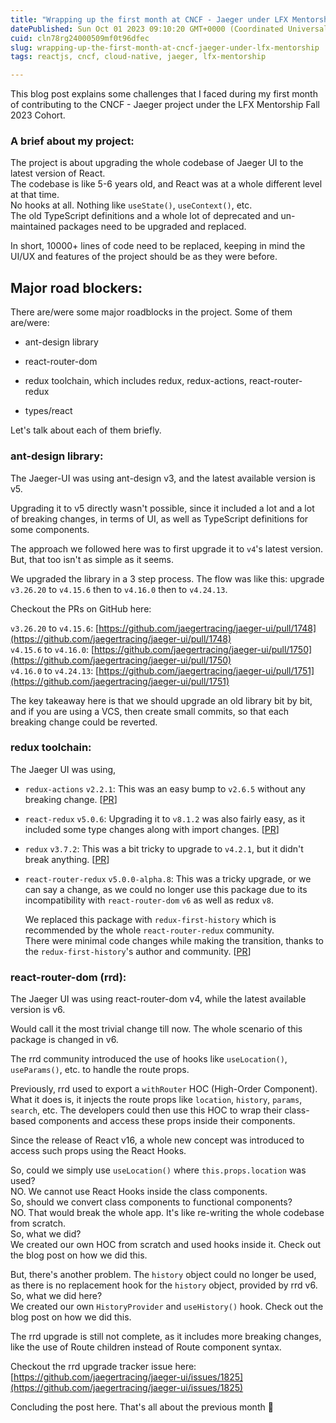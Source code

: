 ```yaml
---
title: "Wrapping up the first month at CNCF - Jaeger under LFX Mentorship"
datePublished: Sun Oct 01 2023 09:10:20 GMT+0000 (Coordinated Universal Time)
cuid: cln78rg24000509mf0t96dfec
slug: wrapping-up-the-first-month-at-cncf-jaeger-under-lfx-mentorship
tags: reactjs, cncf, cloud-native, jaeger, lfx-mentorship

---
```


This blog post explains some challenges that I faced during my first month of contributing to the CNCF - Jaeger project under the LFX Mentorship Fall 2023 Cohort.

### A brief about my project:

The project is about upgrading the whole codebase of Jaeger UI to the latest version of React.  
The codebase is like 5-6 years old, and React was at a whole different level at that time.  
No hooks at all. Nothing like `useState()`, `useContext()`, etc.  
The old TypeScript definitions and a whole lot of deprecated and un-maintained packages need to be upgraded and replaced.

In short, 10000+ lines of code need to be replaced, keeping in mind the UI/UX and features of the project should be as they were before.

## Major road blockers:

There are/were some major roadblocks in the project. Some of them are/were:

* ant-design library
    
* react-router-dom
    
* redux toolchain, which includes redux, redux-actions, react-router-redux
    
* types/react
    

Let's talk about each of them briefly.

### **ant-design library:**

The Jaeger-UI was using ant-design v3, and the latest available version is v5.

Upgrading it to v5 directly wasn't possible, since it included a lot and a lot of breaking changes, in terms of UI, as well as TypeScript definitions for some components.

The approach we followed here was to first upgrade it to `v4`'s latest version. But, that too isn't as simple as it seems.

We upgraded the library in a 3 step process. The flow was like this: upgrade `v3.26.20` to `v4.15.6` then to `v4.16.0` then to `v4.24.13`.

Checkout the PRs on GitHub here:

`v3.26.20` to `v4.15.6`: [https://github.com/jaegertracing/jaeger-ui/pull/1748](https://github.com/jaegertracing/jaeger-ui/pull/1748)  
`v4.15.6` to `v4.16.0`: [https://github.com/jaegertracing/jaeger-ui/pull/1750](https://github.com/jaegertracing/jaeger-ui/pull/1750)  
`v4.16.0` to `v4.24.13`: [https://github.com/jaegertracing/jaeger-ui/pull/1751](https://github.com/jaegertracing/jaeger-ui/pull/1751)

The key takeaway here is that we should upgrade an old library bit by bit, and if you are using a VCS, then create small commits, so that each breaking change could be reverted.

### **redux toolchain:**

The Jaeger UI was using,

* `redux-actions` `v2.2.1`: This was an easy bump to `v2.6.5` without any breaking change. \[[PR](https://github.com/jaegertracing/jaeger-ui/pull/1813)\]
    
* `react-redux` `v5.0.6`: Upgrading it to `v8.1.2` was also fairly easy, as it included some type changes along with import changes. \[[PR](https://github.com/jaegertracing/jaeger-ui/pull/1815)\]
    
* `redux` `v3.7.2`: This was a bit tricky to upgrade to `v4.2.1`, but it didn't break anything. \[[PR](https://github.com/jaegertracing/jaeger-ui/pull/1815)\]
    
* `react-router-redux` `v5.0.0-alpha.8`: This was a tricky upgrade, or we can say a change, as we could no longer use this package due to its incompatibility with `react-router-dom` `v6` as well as redux `v8`.
    
    We replaced this package with `redux-first-history` which is recommended by the whole `react-router-redux` community.  
    There were minimal code changes while making the transition, thanks to the `redux-first-history`'s author and community. \[[PR](https://github.com/jaegertracing/jaeger-ui/pull/1826)\]
    

### react-router-dom (rrd):

The Jaeger UI was using react-router-dom v4, while the latest available version is v6.

Would call it the most trivial change till now. The whole scenario of this package is changed in v6.

The rrd community introduced the use of hooks like `useLocation()`, `useParams()`, etc. to handle the route props.

Previously, rrd used to export a `withRouter` HOC (High-Order Component). What it does is, it injects the route props like `location`, `history`, `params`, `search`, etc. The developers could then use this HOC to wrap their class-based components and access these props inside their components.

Since the release of React v16, a whole new concept was introduced to access such props using the React Hooks.

So, could we simply use `useLocation()` where `this.props.location` was used?  
NO. We cannot use React Hooks inside the class components.  
So, should we convert class components to functional components?  
NO. That would break the whole app. It's like re-writing the whole codebase from scratch.  
So, what we did?  
We created our own HOC from scratch and used hooks inside it. Check out the blog post on how we did this.

But, there's another problem. The `history` object could no longer be used, as there is no replacement hook for the `history` object, provided by rrd v6.  
So, what we did here?  
We created our own `HistoryProvider` and `useHistory()` hook. Check out the blog post on how we did this.

The rrd upgrade is still not complete, as it includes more breaking changes, like the use of Route children instead of Route component syntax.

Checkout the rrd upgrade tracker issue here: [https://github.com/jaegertracing/jaeger-ui/issues/1825](https://github.com/jaegertracing/jaeger-ui/issues/1825)

Concluding the post here. That's all about the previous month 🚀
